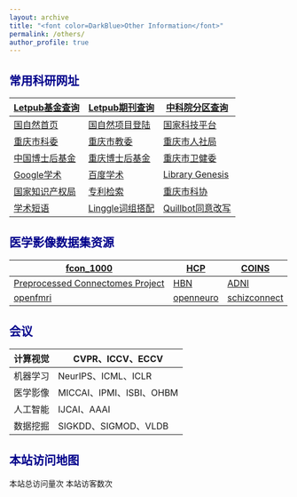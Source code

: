 ```yaml
---
layout: archive
title: "<font color=DarkBlue>Other Information</font>"
permalink: /others/
author_profile: true
---
```


## <font color=DarkBlue>常用科研网址</font>

| [Letpub基金查询](http://www.letpub.com.cn/index.php?page=grant#opennewwindow) | [Letpub期刊查询](http://www.letpub.com.cn/index.php?page=journalapp) | [中科院分区查询](https://www.fenqubiao.com/)       |
| ------------------------------------------------------------ | ------------------------------------------------------------ | -------------------------------------------------- |
| [国自然首页](https://www.nsfc.gov.cn/)                       | [国自然项目登陆](https://grants.nsfc.gov.cn/)                | [国家科技平台](https://service.most.gov.cn/index/) |
| [重庆市科委](http://kjj.cq.gov.cn/)                          | [重庆市教委](http://jw.cq.gov.cn/)                           | [重庆市人社局](http://rlsbj.cq.gov.cn/)            |
| [中国博士后基金](https://jj.chinapostdoctor.org.cn/website/index.html) | [重庆博士后基金](https://auth.cq.gov.cn:81/sso/login?utype=0&redirect=istrue) | [重庆市卫健委](http://wsjkw.cq.gov.cn/)            |
| [Google学术](https://scholar.google.com/)                    | [百度学术](https://xueshu.baidu.com/)                        | [Library Genesis](http://libgen.rs/)               |
| [国家知识产权局](https://www.cnipa.gov.cn/)                  | [专利检索](https://cprs.patentstar.com.cn/Search/Index)      | [重庆市科协](http://www.cqast.cn/)                 |
| [学术短语](https://www.phrasebank.manchester.ac.uk/)         | [Linggle词组搭配](https://linggle.com/)                      | [Quillbot同意改写](https://quillbot.com/)          |

##  <font color=DarkBlue>医学影像数据集资源</font>

| [fcon_1000](http://fcon_1000.projects.nitrc.org/indi/IndiRetro.html) | [HCP](https://www.humanconnectome.org/)                      | [COINS](https://coins.trendscenter.org/) |
| ------------------------------------------------------------ | ------------------------------------------------------------ | ---------------------------------------- |
| [Preprocessed Connectomes Project](http://preprocessed-connectomes-project.org/) | [HBN](https://fcon_1000.projects.nitrc.org/indi/cmi_healthy_brain_network/) | [ADNI](https://adni.loni.usc.edu/)       |
| [openfmri](https://openfmri.org/)                            | [openneuro](https://openneuro.org/)                          | [schizconnect](http://schizconnect.org/) |

## <font color=DarkBlue>会议</font>

| 计算视觉 | CVPR、ICCV、ECCV         |
| -------- | ------------------------ |
| 机器学习 | NeurIPS、ICML、ICLR      |
| 医学影像 | MICCAI、IPMI、ISBI、OHBM |
| 人工智能 | IJCAI、AAAI              |
| 数据挖掘 | SIGKDD、SIGMOD、VLDB     |



## <font color=DarkBlue>本站访问地图</font>

<script type="text/javascript" src="//rf.revolvermaps.com/0/0/7.js?i=5lqopbe1las&amp;m=0&amp;c=ff0000&amp;cr1=ffffff&amp;sx=0" async="async"></script>

<script async src="//busuanzi.ibruce.info/busuanzi/2.3/busuanzi.pure.mini.js"></script>

<span id="busuanzi_container_site_pv">本站总访问量<span id="busuanzi_value_site_pv"></span>次</span>
<span id="busuanzi_container_site_uv">本站访客数<span id="busuanzi_value_site_uv"></span>次</span>

<div style="height:100%; width:50%; border:0px solid black;">
<script type="text/javascript" id="clstr_globe" src="//clustrmaps.com/globe.js?d=A_61ORItZhrFYkIh59wf9Lck6olS2MuUAOWaD8WHEsk"></script>